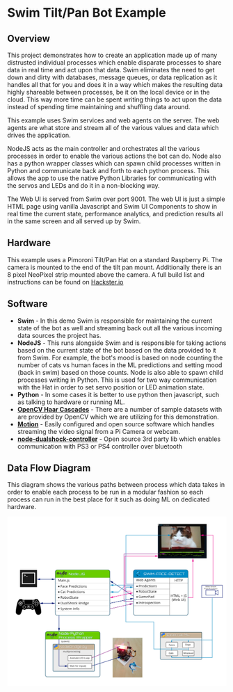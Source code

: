 # Swim Tilt/Pan Bot Example

## Overview
This project demonstrates how to create an application made up of many distrusted individual processes which enable disparate processes to share data in real time and act upon that data. Swim eliminates the need to get down and dirty with databases, message queues, or data replication as it handles all that for you and does it in a way which makes the resulting data highly shareable between processes, be it on the local device or in the cloud. This way more time can be spent writing things to act upon the data instead of spending time maintaining and shuffling data around.

This example uses Swim services and web agents on the server. The web agents are what store and stream all of the various values and data which drives the application. 

NodeJS acts as the main controller and orchestrates all the various processes in order to enable the various actions the bot can do. Node also has a python wrapper classes which can spawn child processes written in Python and communicate back and forth to each python process. This allows the app to use the native Python Libraries for communicating with the servos and LEDs and do it in a non-blocking way.

The Web UI is served from Swim over port 9001. The web UI is just a simple HTML page using vanilla Javascript and Swim UI Components to show in real time the current state, performance analytics, and prediction results all in the same screen and all served up by Swim.

## Hardware
This example uses a Pimoroni Tilt/Pan Hat on a standard Raspberry Pi. The camera is mounted to the end of the tilt pan mount. Additionally there is an 8 pixel NeoPixel strip mounted above the camera.
A full build list and instructions can be found on [Hackster.io](https://www.hackster.io/scott-clarke/twitchy-the-tilt-pan-bot-9fbea1)

## Software
* **Swim** - In this demo Swim is responsible for maintaining the current state of the bot as well and streaming back out all the various incoming data sources the project has.
* **NodeJS** - This runs alongside Swim and is responsible for taking actions based on the current state of the bot based on the data provided to it from Swim. For example, the bot's mood is based on node counting the number of cats vs human faces in the ML predictions and setting mood (back in swim) based on those counts. Node is also able to spawn child processes writing in Python. This is used for two way communication with the Hat in order to set servo position or LED animation state.
* **Python** - In some cases it is better to use python then javascript, such as talking to hardware or running ML.
* **[OpenCV Haar Cascades](https://github.com/opencv/opencv/tree/master/data/haarcascades)** - There are a number of sample datasets with are provided by OpenCV which we are utilizing for this demonstration.
* **[Motion](https://motion-project.github.io/index.html)** - Easily configured and open source software which handles streaming the video signal from a Pi Camera or webcam.
* **[node-dualshock-controller](https://github.com/rdepena/node-dualshock-controller)** - Open source 3rd party lib which enables communication with PS3 or PS4 controller over bluetooth

## Data Flow Diagram
This diagram shows the various paths between process which data takes in order to enable each process to be run in a modular fashion so each process can run in the best place for it such as doing ML on dedicated hardware.
<section id="content">
    <img id="dataFlowImg" src="assets/face-detect-diagram-full.jpg">
<section>

<!-- ## Set-up

* pull from github
* npm build
* set configs

## Running

* run gradle from server
* run node from node
* run ML from wherever
* see results in browser (9001) -->



